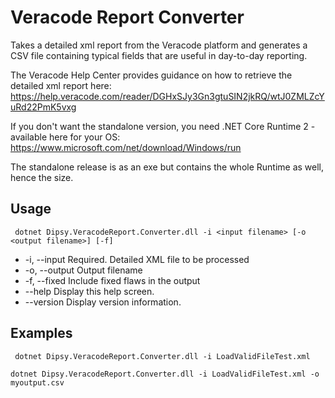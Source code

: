 # Veracode Report Converter
Takes a detailed xml report from the Veracode platform and generates a CSV file containing typical fields that are useful in day-to-day reporting.

The Veracode Help Center provides guidance on how to retrieve the detailed xml report here: https://help.veracode.com/reader/DGHxSJy3Gn3gtuSIN2jkRQ/wtJ0ZMLZcYuRd22PmK5vxg

If you don't want the standalone version, you need .NET Core Runtime 2 - available here for your OS: https://www.microsoft.com/net/download/Windows/run

The standalone release is as an exe but contains the whole Runtime as well, hence the size.

## Usage
``` dotnet Dipsy.VeracodeReport.Converter.dll -i <input filename> [-o <output filename>] [-f]```

* -i, --input     Required. Detailed XML file to be processed
* -o, --output    Output filename
* -f, --fixed     Include fixed flaws in the output
* --help          Display this help screen.
* --version       Display version information.

## Examples

``` dotnet Dipsy.VeracodeReport.Converter.dll -i LoadValidFileTest.xml```

```dotnet Dipsy.VeracodeReport.Converter.dll -i LoadValidFileTest.xml -o myoutput.csv```
